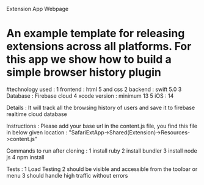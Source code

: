Extension App Webpage

# An example template for releasing extensions across all platforms. For this app we show how to build a simple browser history plugin

#technology used :
1 frontend : html 5 and css
2 backend : swift 5.0
3 Database : Firebase cloud
4 xcode version : minimum 13
5 iOS : 14

Details : 
It will track all the browsing history of users and save it to firebase realtime cloud database

Instructions :
Please add your base url in the content.js file, you find this file in below given location :
"SafariExtApp->Shared(Extension)->Resources->content.js"

Commands to run after cloning : 
1 install ruby
2 install bundler
3 install node js
4 npm install

Tests :
1 Load Testing
2 should be visible and accessible from the toolbar or menu
3 should handle high traffic without errors